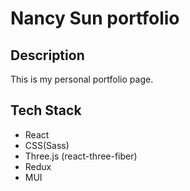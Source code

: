 # Nancy Sun portfolio

## Description
This is my personal portfolio page. 

## Tech Stack
- React
- CSS(Sass)
- Three.js (react-three-fiber)
- Redux
- MUI

